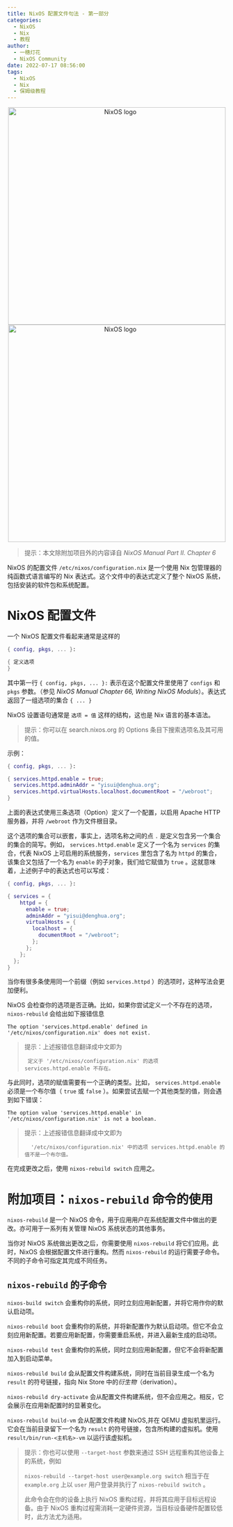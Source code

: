 ```yaml
---
title: NixOS 配置文件句法 - 第一部分
categories: 
  - NixOS
  - Nix
  - 教程
author:
  - 一穗灯花
  - NixOS Community
date: 2022-07-17 08:56:00
tags:
  - NixOS
  - Nix
  - 保姆级教程
---
```

<p align="center">
  <a href="https://nixos.org#gh-light-mode-only">
    <img src="https://raw.githubusercontent.com/NixOS/nixos-homepage/master/logo/nixos-hires.png" width="500px" alt="NixOS logo"/>
  </a>
  <a href="https://nixos.org#gh-dark-mode-only">
    <img src="https://raw.githubusercontent.com/NixOS/nixos-artwork/master/logo/nixos-white.png" width="500px" alt="NixOS logo"/>
  </a>
</p>

> 提示：本文除附加项目外的内容译自 *NixOS Manual Part II. Chapter 6*

NixOS 的配置文件 `/etc/nixos/configuration.nix` 是一个使用 Nix 包管理器的纯函数式语言编写的 Nix 表达式。这个文件中的表达式定义了整个 NixOS 系统，包括安装的软件包和系统配置。

# NixOS 配置文件
一个 NixOS 配置文件看起来通常是这样的
```Nix
{ config, pkgs, ... }:

{ 定义选项
}
```
其中第一行 `{ config, pkgs, ... }:` 表示在这个配置文件里使用了 `configs` 和 `pkgs` 参数。（参见 *NixOS Manual Chapter 66, Writing NixOS Moduls*）。表达式返回了一组选项的集合 `{ ... }`

NixOS 设置语句通常是 `选项 = 值` 这样的结构，这也是 Nix 语言的基本语法。

> 提示：你可以在 search.nixos.org 的 Options 条目下搜索选项名及其可用的值。

示例：
```Nix
{ config, pkgs, ... }:

{ services.httpd.enable = true;
  services.httpd.adminAddr = "yisui@denghua.org";
  services.httpd.virtualHosts.localhost.documentRoot = "/webroot";
}
```
上面的表达式使用三条选项（Option）定义了一个配置，以启用 Apache HTTP 服务器，并将 `/webroot` 作为文件根目录。

这个选项的集合可以嵌套，事实上，选项名称之间的点 `.` 是定义包含另一个集合的集合的简写。例如， `services.httpd.enable` 定义了一个名为 `services` 的集合，代表 NixOS 上可启用的系统服务，`services` 里包含了名为 `httpd` 的集合，该集合又包括了一个名为 `enable` 的子对象，我们给它赋值为 `true` 。这就意味着，上述例子中的表达式也可以写成：

```Nix
{ config, pkgs, ... }:

{ services = {
    httpd = {
      enable = true;
      adminAddr = "yisui@denghua.org";
      virtualHosts = {
        localhost = {
          documentRoot = "/webroot";
        };
      };
    };
  };
}
```

当你有很多条使用同一个前缀（例如 `services.httpd` ）的选项时，这种写法会更加便利。

NixOS 会检查你的选项是否正确。比如，如果你尝试定义一个不存在的选项， `nixos-rebuild` 会给出如下报错信息

```
The option 'services.httpd.enable' defined in '/etc/nixos/configuration.nix' does not exist.
```

> 提示：上述报错信息翻译成中文即为
> 
>  ` 定义于 '/etc/nixos/configuration.nix' 的选项 services.httpd.enable 不存在。`

与此同时，选项的赋值需要有一个正确的类型。比如， `services.httpd.enable` 必须是一个布尔值（ `true` 或 `false` ）。如果尝试去赋一个其他类型的值，则会遇到如下错误：

```
The option value 'services.httpd.enable' in '/etc/nixos/configuration.nix' is not a boolean.
```
> 提示：上述报错信息翻译成中文即为
> 
>  `  '/etc/nixos/configuration.nix' 中的选项 services.httpd.enable 的值不是一个布尔值。`

在完成更改之后，使用 `nixos-rebuild switch` 应用之。

# 附加项目：`nixos-rebuild` 命令的使用

`nixos-rebuild` 是一个 NixOS 命令，用于应用用户在系统配置文件中做出的更改。亦可用于一系列有关管理 NixOS 系统状态的其他事务。

当你对 NixOS 系统做出更改之后，你需要使用 `nixos-rebuild` 将它们应用。此时，NixOS 会根据配置文件进行重构。然而 `nixos-rebuild` 的运行需要子命令。不同的子命令可指定其完成不同任务。

## `nixos-rebuild` 的子命令

`nixos-build switch` 会重构你的系统，同时立刻应用新配置，并将它用作你的默认启动项。

`nixos-rebuild boot` 会重构你的系统，并将新配置作为默认启动项。但它不会立刻应用新配置。若要应用新配置，你需要重启系统，并进入最新生成的启动项。

`nixos-rebuild test` 会重构你的系统，同时立刻应用新配置，但它不会将新配置加入到启动菜单。

`nixos-rebuild build` 会从配置文件构建系统，同时在当前目录生成一个名为 `result` 的符号链接，指向 Nix Store 中的*衍生物*（derivation）。

`nixos-rebuild dry-activate` 会从配置文件构建系统，但不会应用之。相反，它会展示在应用新配置时的显著变化。

`nixos-rebuild build-vm` 会从配置文件构建 NixOS,并在 QEMU 虚拟机里运行。它会在当前目录留下一个名为 `result` 的符号链接，包含所构建的虚拟机。使用 `result/bin/run-<主机名>-vm` 以运行该虚拟机。


> 提示：你也可以使用 `--target-host` 参数来通过 SSH 远程重构其他设备上的系统，例如
>
> `nixos-rebuild --target-host user@example.org switch` 相当于在 `example.org` 上以 `user` 用户登录并执行了 `nixos-rebuild switch` 。
>
> 此命令会在你的设备上执行 NixOS 重构过程，并将其应用于目标远程设备。由于 NixOS 重构过程需消耗一定硬件资源，当目标设备硬件配置较低时，此方法尤为适用。
